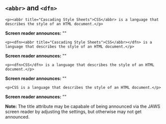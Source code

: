 ## `<abbr>` and `<dfn>`

    <p><abbr title="Cascading Style Sheets">CSS</abbr> is a language that describes the style of an HTML document.</p>

**Screen reader announces:** ""

    <p><dfn><abbr title="Cascading Style Sheets">CSS</abbr></dfn> is a language that describes the style of an HTML document.</p>

**Screen reader announces:** ""

    <p><dfn>CSS</dfn> is a language that describes the style of an HTML document.</p>

**Screen reader announces:** ""

    <p>CSS is a language that describes the style of an HTML document.</p>

**Screen reader announces:** ""

**Note:** The title attribute may be capabale of being announced via the JAWS screen reader by adjusting the settings, but otherwise may not get announced.
